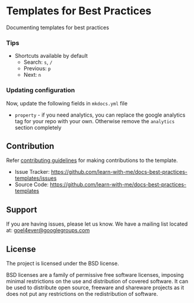 # Templates for Best Practices

Documenting templates for best practices

### Tips

- Shortcuts available by default
  - Search: `s`, `/`
  - Previous: `p`
  - Next: `n`

### Updating configuration

Now, update the following fields in `mkdocs.yml` file

- `property` - if you need analytics, you can replace the google analytics tag for your repo with your own. Otherwise remove the `analytics` section completely

## Contribution

Refer [contributing guidelines](./docs/CONTRIBUTING.md) for making contributions to the template.

- Issue Tracker: https://github.com/learn-with-me/docs-best-practices-templates/issues
- Source Code: https://github.com/learn-with-me/docs-best-practices-templates

Support
-------

If you are having issues, please let us know.
We have a mailing list located at: goel4ever@googlegroups.com

License
-------

The project is licensed under the BSD license.

BSD licenses are a family of permissive free software licenses, imposing minimal restrictions on the use and distribution of covered software. It can be used to distribute open source, freeware and shareware projects as it does not put any restrictions on the redistribution of software.
